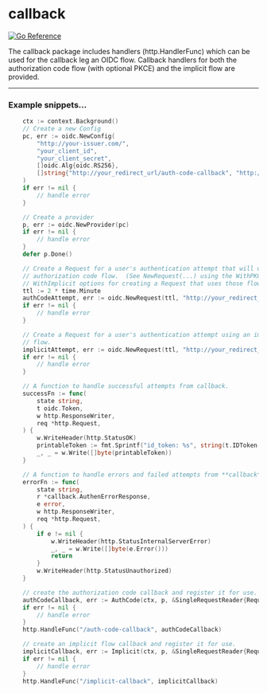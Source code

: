 # callback
[![Go Reference](https://pkg.go.dev/badge/github.com/hashicorp/cap/oidc/callback.svg)](https://pkg.go.dev/github.com/hashicorp/cap/oidc/callback)

The callback package includes handlers (http.HandlerFunc) which can be used
for the callback leg an OIDC flow. Callback handlers for both the authorization
code flow (with optional PKCE) and the implicit flow are provided.

<hr>

### Example snippets...

```go
	ctx := context.Background()
	// Create a new Config
	pc, err := oidc.NewConfig(
		"http://your-issuer.com/",
		"your_client_id",
		"your_client_secret",
		[]oidc.Alg{oidc.RS256},
		[]string{"http://your_redirect_url/auth-code-callback", "http://your_redirect_url/implicit-callback"},
	)
	if err != nil {
		// handle error
	}

	// Create a provider
	p, err := oidc.NewProvider(pc)
	if err != nil {
		// handle error
	}
	defer p.Done()

	// Create a Request for a user's authentication attempt that will use the
	// authorization code flow.  (See NewRequest(...) using the WithPKCE and
	// WithImplicit options for creating a Request that uses those flows.)
	ttl := 2 * time.Minute
    authCodeAttempt, err := oidc.NewRequest(ttl, "http://your_redirect_url/auth-code-callback")
	if err != nil {
		// handle error
	}

	// Create a Request for a user's authentication attempt using an implicit
	// flow.
    implicitAttempt, err := oidc.NewRequest(ttl, "http://your_redirect_url/implicit-callback")
	if err != nil {
		// handle error
	}

	// A function to handle successful attempts from callback.
	successFn := func(
		state string,
		t oidc.Token,
		w http.ResponseWriter,
		req *http.Request,
	) {
		w.WriteHeader(http.StatusOK)
		printableToken := fmt.Sprintf("id_token: %s", string(t.IDToken()))
		_, _ = w.Write([]byte(printableToken))
	}

	// A function to handle errors and failed attempts from **callback**.
	errorFn := func(
		state string,
		r *callback.AuthenErrorResponse,
		e error,
		w http.ResponseWriter,
		req *http.Request,
	) {
		if e != nil {
			w.WriteHeader(http.StatusInternalServerError)
			_, _ = w.Write([]byte(e.Error()))
			return
		}
		w.WriteHeader(http.StatusUnauthorized)
	}

	// create the authorization code callback and register it for use.
    authCodeCallback, err := AuthCode(ctx, p, &SingleRequestReader{Request: authCodeAttempt}, successFn, errorFn)
	if err != nil {
		// handle error
	}
	http.HandleFunc("/auth-code-callback", authCodeCallback)

	// create an implicit flow callback and register it for use.
    implicitCallback, err := Implicit(ctx, p, &SingleRequestReader{Request: implicitAttempt}, successFn, errorFn)
	if err != nil {
		// handle error
	}
	http.HandleFunc("/implicit-callback", implicitCallback)
```
